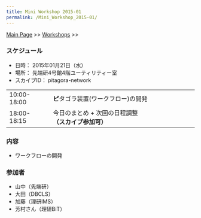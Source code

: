 ```yaml
---
title: Mini Workshop 2015-01
permalink: /Mini_Workshop_2015-01/
---
```


[Main Page](/Main_Page "wikilink") &gt;&gt; [Workshops](/Workshops "wikilink") &gt;&gt;

### スケジュール

-   日時： 2015年01月21日（水）
-   場所： 先端研4号館4階ユーティリティー室
-   スカイプID： pitagora-network

|             |                                                       |
|-------------|-------------------------------------------------------|
| 10:00-18:00 | **ピ**タゴラ装置(ワークフロー)の開発                  |
| 18:00-18:15 | 今日のまとめ + 次回の日程調整　**（スカイプ参加可）** |

### 内容

-   ワークフローの開発

### 参加者

-   山中（先端研）
-   大田（DBCLS）
-   加藤（理研IMS）
-   芳村さん（理研BiT）

